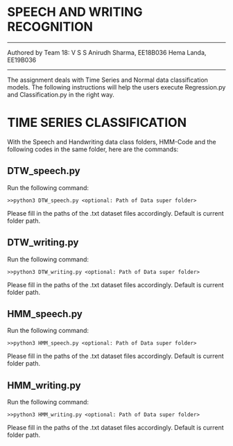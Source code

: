 # SPEECH AND WRITING RECOGNITION
_________________________________
Authored by Team 18:
V S S Anirudh Sharma, EE18B036
Hema Landa, EE19B036
_________________________________


The assignment deals with Time Series and Normal data classification models. The following instructions will help the users execute Regression.py and Classification.py in the right way.



# TIME SERIES CLASSIFICATION

With the Speech and Handwriting data class folders, HMM-Code and the following codes in the same folder, here are the commands:

## DTW_speech.py

Run the following command:

```
>>python3 DTW_speech.py <optional: Path of Data super folder>

```

Please fill in the paths of the .txt dataset files accordingly. Default is current folder path.



## DTW_writing.py

Run the following command:

```
>>python3 DTW_writing.py <optional: Path of Data super folder>

```

Please fill in the paths of the .txt dataset files accordingly. Default is current folder path.



## HMM_speech.py

Run the following command:

```
>>python3 HMM_speech.py <optional: Path of Data super folder>
```

Please fill in the paths of the .txt dataset files accordingly. Default is current folder path.




## HMM_writing.py

Run the following command:

```
>>python3 HMM_writing.py <optional: Path of Data super folder>

```

Please fill in the paths of the .txt dataset files accordingly. Default is current folder path.


